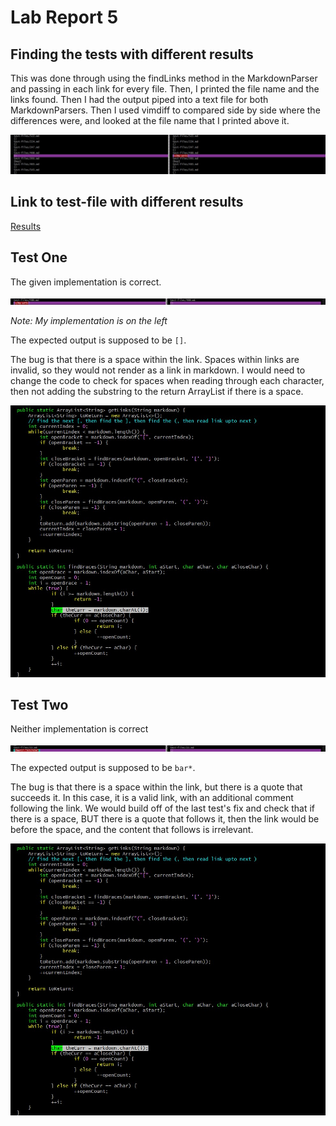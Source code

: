 # Lab Report 5

## Finding the tests with different results

This was done through using the findLinks method in the MarkdownParser and passing in each link for every file. Then, I printed the file name and the links found. Then I had the output piped into a text file for both MarkdownParsers. Then I used vimdiff to compared side by side where the differences were, and looked at the file name that I printed above it.

![FindingTests](images/Week10/FindingTests.jpg)

## Link to test-file with different results

[Results](https://github.com/Charlychee/markdown-parser/blob/main/resultsJava.txt)

## Test One

The given implementation is correct.

![Test488](images/Week10/Test488.jpg)

*Note: My implementation is on the left*

The expected output is supposed to be `[]`.

The bug is that there is a space within the link. Spaces within links are invalid, so they would not render as a link in markdown. I would need to change the code to check for spaces when reading through each character, then not adding the substring to the return ArrayList if there is a space.

![Change488](images/Week10/Change488.jpg)

## Test Two

Neither implementation is correct

![Test22](images/Week10/Test22.jpg)

The expected output is supposed to be `bar*`.

The bug is that there is a space within the link, but there is a quote that succeeds it. In this case, it is a valid link, with an additional comment following the link. We would build off of the last test's fix and check that if there is a space, BUT there is a quote that follows it, then the link would be before the space, and the content that follows is irrelevant.

![Test22](images/Week10/Change488.jpg)